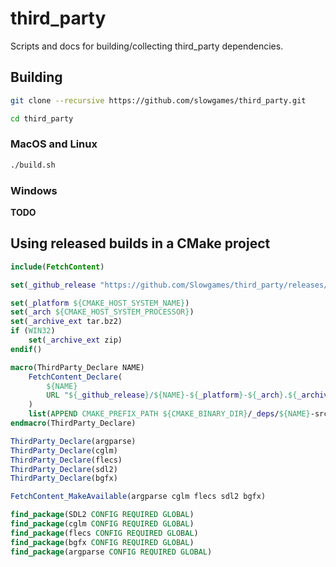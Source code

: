 # third_party

Scripts and docs for building/collecting third_party dependencies.

## Building

```bash
git clone --recursive https://github.com/slowgames/third_party.git

cd third_party
```

### MacOS and Linux

```bash
./build.sh
```

### Windows

**TODO**


## Using released builds in a CMake project

```cmake
include(FetchContent)

set(_github_release "https://github.com/Slowgames/third_party/releases/download/v2022.01")

set(_platform ${CMAKE_HOST_SYSTEM_NAME})
set(_arch ${CMAKE_HOST_SYSTEM_PROCESSOR})
set(_archive_ext tar.bz2)
if (WIN32)
    set(_archive_ext zip)
endif()

macro(ThirdParty_Declare NAME)
    FetchContent_Declare(
        ${NAME}
        URL "${_github_release}/${NAME}-${_platform}-${_arch}.${_archive_ext}"
    )
    list(APPEND CMAKE_PREFIX_PATH ${CMAKE_BINARY_DIR}/_deps/${NAME}-src)
endmacro(ThirdParty_Declare)

ThirdParty_Declare(argparse)
ThirdParty_Declare(cglm)
ThirdParty_Declare(flecs)
ThirdParty_Declare(sdl2)
ThirdParty_Declare(bgfx)

FetchContent_MakeAvailable(argparse cglm flecs sdl2 bgfx)

find_package(SDL2 CONFIG REQUIRED GLOBAL)
find_package(cglm CONFIG REQUIRED GLOBAL)
find_package(flecs CONFIG REQUIRED GLOBAL)
find_package(bgfx CONFIG REQUIRED GLOBAL)
find_package(argparse CONFIG REQUIRED GLOBAL)
```
